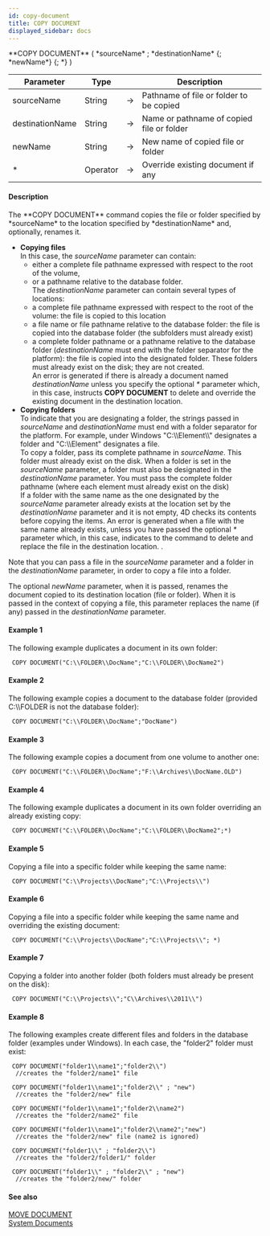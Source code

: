 ```yaml
---
id: copy-document
title: COPY DOCUMENT
displayed_sidebar: docs
---
```


<!--REF #_command_.COPY DOCUMENT.Syntax-->**COPY DOCUMENT** ( *sourceName* ; *destinationName* {; *newName*} {; *} )<!-- END REF-->
<!--REF #_command_.COPY DOCUMENT.Params-->
| Parameter | Type |  | Description |
| --- | --- | --- | --- |
| sourceName | String | -> | Pathname of file or folder to be copied |
| destinationName | String | -> | Name or pathname of copied file or folder |
| newName | String | -> | New name of copied file or folder |
| * | Operator | -> | Override existing document if any |

<!-- END REF-->

#### Description 

<!--REF #_command_.COPY DOCUMENT.Summary-->The **COPY DOCUMENT** command copies the file or folder specified by *sourceName* to the location specified by *destinationName* and, optionally, renames it.<!-- END REF-->

* **Copying files**  
In this case, the *sourceName* parameter can contain:  
   * either a complete file pathname expressed with respect to the root of the volume,  
   * or a pathname relative to the database folder.  
The *destinationName* parameter can contain several types of locations:  
   * a complete file pathname expressed with respect to the root of the volume: the file is copied to this location  
   * a file name or file pathname relative to the database folder: the file is copied into the database folder (the subfolders must already exist)  
   * a complete folder pathname or a pathname relative to the database folder (*destinationName* must end with the folder separator for the platform): the file is copied into the designated folder. These folders must already exist on the disk; they are not created.  
An error is generated if there is already a document named *destinationName* unless you specify the optional *\** parameter which, in this case, instructs **COPY DOCUMENT** to delete and override the existing document in the destination location.
* **Copying folders**  
To indicate that you are designating a folder, the strings passed in *sourceName* and *destinationName* must end with a folder separator for the platform. For example, under Windows "C:\\\\Element\\\\" designates a folder and "C:\\\\Element" designates a file.  
To copy a folder, pass its complete pathname in *sourceName*. This folder must already exist on the disk. When a folder is set in the *sourceName* parameter, a folder must also be designated in the *destinationName* parameter. You must pass the complete folder pathname (where each element must already exist on the disk)  
If a folder with the same name as the one designated by the *sourceName* parameter already exists at the location set by the *destinationName* parameter and it is not empty, 4D checks its contents before copying the items. An error is generated when a file with the same name already exists, unless you have passed the optional *\** parameter which, in this case, indicates to the command to delete and replace the file in the destination location. .

Note that you can pass a file in the *sourceName* parameter and a folder in the *destinationName* parameter, in order to copy a file into a folder.

The optional *newName* parameter, when it is passed, renames the document copied to its destination location (file or folder). When it is passed in the context of copying a file, this parameter replaces the name (if any) passed in the *destinationName* parameter.

#### Example 1 

The following example duplicates a document in its own folder:

```4d
 COPY DOCUMENT("C:\\FOLDER\\DocName";"C:\\FOLDER\\DocName2")
```

#### Example 2 

The following example copies a document to the database folder (provided C:\\\\FOLDER is not the database folder):

```4d
 COPY DOCUMENT("C:\\FOLDER\\DocName";"DocName")
```

#### Example 3 

The following example copies a document from one volume to another one:

```4d
 COPY DOCUMENT("C:\\FOLDER\\DocName";"F:\\Archives\\DocName.OLD")
```

#### Example 4 

The following example duplicates a document in its own folder overriding an already existing copy:

```4d
 COPY DOCUMENT("C:\\FOLDER\\DocName";"C:\\FOLDER\\DocName2";*)
```

#### Example 5 

Copying a file into a specific folder while keeping the same name:

```4d
 COPY DOCUMENT("C:\\Projects\\DocName";"C:\\Projects\\")
```

#### Example 6 

Copying a file into a specific folder while keeping the same name and overriding the existing document:

```4d
 COPY DOCUMENT("C:\\Projects\\DocName";"C:\\Projects\\"; *)
```

#### Example 7 

Copying a folder into another folder (both folders must already be present on the disk):

```4d
 COPY DOCUMENT("C:\\Projects\\";"C\\Archives\\2011\\")
```

#### Example 8 

The following examples create different files and folders in the database folder (examples under Windows). In each case, the "folder2" folder must exist:

```4d
 COPY DOCUMENT("folder1\\name1";"folder2\\")
  //creates the "folder2/name1" file
 
 COPY DOCUMENT("folder1\\name1";"folder2\\" ; "new")
  //creates the "folder2/new" file
 
 COPY DOCUMENT("folder1\\name1";"folder2\\name2")
  //creates the "folder2/name2" file
 
 COPY DOCUMENT("folder1\\name1";"folder2\\name2";"new")
  //creates the "folder2/new" file (name2 is ignored)
 
 COPY DOCUMENT("folder1\\" ; "folder2\\")
  //creates the "folder2/folder1/" folder
 
 COPY DOCUMENT("folder1\\" ; "folder2\\" ; "new")
  //creates the "folder2/new/" folder
```

#### See also 

[MOVE DOCUMENT](move-document.md)  
[System Documents](../../4D/20-R6/System-Documents.300-6958370.en.html)  